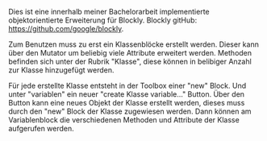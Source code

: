 Dies ist eine innerhalb meiner Bachelorarbeit implementierte objektorientierte Erweiterung für Blockly. Blockly gitHub: https://github.com/google/blockly.

Zum Benutzen muss zu erst ein Klassenblöcke erstellt werden. Dieser kann über den Mutator um beliebig viele Attribute erweitert werden. Methoden befinden sich unter der Rubrik "Klasse", diese können in belibiger Anzahl zur Klasse hinzugefügt werden.

Für jede erstellte Klasse entsteht in der Toolbox einer "new" Block. Und unter "variablen" ein neuer "create Klasse variable..." Button. Über den Button kann eine neues Objekt der Klasse erstellt werden, dieses muss durch den "new" Block der Klasse zugewiesen werden. Dann können am Variablenblock die verschiedenen Methoden und Attribute der Klasse aufgerufen werden.
